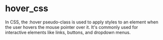 # hover_css
In CSS, the :hover pseudo-class is used to apply styles to an element when the user hovers the mouse pointer over it. It's commonly used for interactive elements like links, buttons, and dropdown menus.
